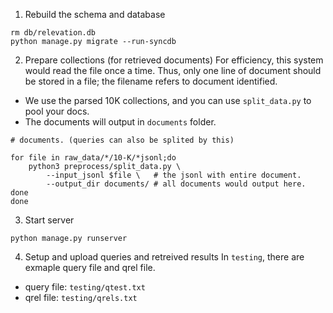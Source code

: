
1. Rebuild the schema and database
```
rm db/relevation.db
python manage.py migrate --run-syncdb
```
2. Prepare collections (for retrieved documents)
For efficiency, this system would read the file once a time.
Thus, only one line of document should be stored in a file; 
the filename refers to document identified.

- We use the parsed 10K collections, and you can use `split_data.py` to pool your docs.
- The documents will output in `documents` folder.
```
# documents. (queries can also be splited by this)

for file in raw_data/*/10-K/*jsonl;do
    python3 preprocess/split_data.py \
        --input_jsonl $file \   # the jsonl with entire document.
        --output_dir documents/ # all documents would output here.
done
done
```

3. Start server
```
python manage.py runserver
```

4. Setup and upload queries and retreived results
In `testing`, there are exmaple query file and qrel file.

- query file: `testing/qtest.txt`
- qrel file: `testing/qrels.txt`

